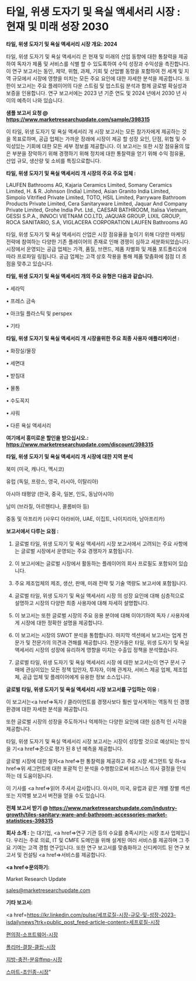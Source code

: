 # 타일, 위생 도자기 및 욕실 액세서리 시장 : 현재 및 미래 성장 2030

<strong>타일, 위생 도자기 및 욕실 액세서리 시장 개요: 2024</strong>

타일, 위생 도자기 및 욕실 액세서리 은 현재 및 미래의 산업 동향에 대한 통찰력을 제공하여 독자가 제품 및 서비스를 식별 할 수 있도록하여 수익 성장과 수익성을 촉진합니다. 이 연구 보고서는 동인, 제약, 위협, 과제, 기회 및 산업별 동향을 포함하여 전 세계 및 지역 규모에서 시장에 영향을 미치는 모든 주요 요인에 대한 자세한 분석을 제공합니다. 또한이 보고서는 주요 플레이어의 다운 스트림 및 업스트림 분석과 함께 글로벌 확실성과 보증을 인용합니다. 연구 보고서에는 2023 년 기준 연도 및 2024 년에서 2030 년 사이의 예측이 나와 있습니다.



<strong>샘플 보고서 요청 @ <a href=https://www.marketresearchupdate.com/sample/398315>https://www.marketresearchupdate.com/sample/398315</a></strong>

이 타일, 위생 도자기 및 욕실 액세서리 개 시장 보고서는 모든 참가자에게 제공하는 것을 목표로하며, 공급 업체는 가까운 장래에 시장이 제공 할 성장 요인, 단점, 위협 및 수익성있는 기회에 대한 모든 세부 정보를 제공합니다. 이 보고서는 또한 시장 점유율의 많은 부분을 장악하기 위해 경쟁하기 위해 정치에 대한 통찰력을 얻기 위해 수익 점유율, 산업 규모, 생산량 및 소비를 특징으로합니다.



<strong>타일, 위생 도자기 및 욕실 액세서리 개 시장의 주요 주요 업체 :</strong>

LAUFEN Bathrooms AG, Kajaria Ceramics Limited, Somany Ceramics Limited, H. & R. Johnson (India) Limited, Asian Granito India Limited, Simpolo Vitrified Private Limited, TOTO, HSIL Limited, Parryware Bathroom Products Private Limited, Cera Sanitaryware Limited, Jaquar And Company Private Limited, Grohe India Pvt. Ltd., CAESAR BATHROOM, Italisa Vietnam, GESSI S.P.A., INNOCI VIETNAM CO.LTD, JAQUAR GROUP, LIXIL GROUP, ROCA SANITARIO, S.A, VIGLACERA CORPORATION LAUFEN Bathrooms AG

타일, 위생 도자기 및 욕실 액세서리 산업은 시장 점유율을 높이기 위해 다양한 마케팅 전략에 참여하는 다양한 기존 플레이어의 존재로 인해 경쟁이 심하고 세분화되었습니다. 시장에서 운영되는 공급 업체는 가격, 품질, 브랜드, 제품 차별화 및 제품 포트폴리오에 따라 프로파일 링됩니다. 공급 업체는 고객 상호 작용을 통해 제품 맞춤화에 점점 더 초점을 맞추고 있습니다.



<strong>타일, 위생 도자기 및 욕실 액세서리 개의 주요 유형은 다음과 같습니다.</strong>

• 세라믹

• 프레스 금속

• 아크릴 플라스틱 및 perspex

• 기타



<strong>타일, 위생 도자기 및 욕실 액세서리 개 시장을위한 주요 최종 사용자 애플리케이션 :</strong>

• 화장실/물장

• 세면대

• 받침대

• 물통

• 수도꼭지

• 샤워

• 다른 욕실 액세서리



<strong>여기에서 흥미로운 할인을 받으십시오.: <a href=https://www.marketresearchupdate.com/discount/398315>https://www.marketresearchupdate.com/discount/398315</a></strong>



<strong>타일, 위생 도자기 및 욕실 액세서리 개 시장에 대한 지역 분석</strong>

북미 (미국, 캐나다, 멕시코)

유럽 (독일, 프랑스, 영국, 러시아, 이탈리아)

아시아 태평양 (한국, 중국, 일본, 인도, 동남아시아)

남미 (브라질, 아르헨티나, 콜롬비아 등)

중동 및 아프리카 (사우디 아라비아, UAE, 이집트, 나이지리아, 남아프리카)



<strong>보고서에서 다루는 요점 :</strong>

1. 글로벌 타일, 위생 도자기 및 욕실 액세서리 시장 보고서에서 고려되는 주요 사항에는 글로벌 시장에서 운영되는 주요 경쟁자가 포함됩니다.

2. 이 보고서에는 글로벌 시장에서 활동하는 플레이어의 회사 프로필도 포함되어 있습니다.

3. 주요 제조업체의 제조, 생산, 판매, 미래 전략 및 기술 역량도 보고서에 포함됩니다.

4. 글로벌 타일, 위생 도자기 및 욕실 액세서리 시장 의 성장 요인에 대해 심층적으로 설명하고 시장의 다양한 최종 사용자에 대해 자세히 설명합니다.

5. 이 보고서는 또한 글로벌 시장의 주요 응용 분야에 대해 이야기하여 독자 / 사용자에게 시장에 대한 정확한 설명을 제공합니다.

6. 이 보고서는 시장의 SWOT 분석을 통합합니다. 마지막 섹션에서 보고서는 업계 전문가 및 전문가의 의견과 견해를 제공합니다. 전문가들은 타일, 위생 도자기 및 욕실 액세서리 시장의 성장에 유리하게 영향을 미치는 수출입 정책을 분석했습니다.

7. 글로벌 타일, 위생 도자기 및 욕실 액세서리 시장 에 대한 보고서는이 연구 문서 구매에 관심이있는 모든 정책 입안자, 투자자, 이해 관계자, 서비스 제공 업체, 제조업체, 공급 업체 및 플레이어에게 유용한 정보 소스입니다.



<strong>글로벌 타일, 위생 도자기 및 욕실 액세서리 시장 보고서를 구입하는 이유 :</strong>

이 보고서는<a href=>독자 / 클</a>라이언트를 경쟁사보다 훨씬 앞서게하는 역동적 인 경쟁 환경에 대한 자세한 분석을 제공합니다.

또한 글로벌 시장의 성장을 주도하거나 억제하는 다양한 요인에 대한 심층적 인 시각을 제공합니다.

타일, 위생 도자기 및 욕실 액세서리 시장 보고서는 시장이 성장할 것으로 예상되는 방식을 기<a href=>준으로</a> 평가 된 8 년 예측을 제공합니다.

글로벌 시장에 대한 철저<a href=>한 통찰력</a>을 제공하고 주요 시장 세그먼트 및 하<a href=>위 세그</a>먼트에 대한 포괄적 인 분석을 수행함으로써 비즈니스 의사 결정을 인식하는 데 도움이됩니다.

이 기사를 <a href=>읽어 주</a>셔서 감사합니다. 아시아, 미국, 유럽과 같은 개별 장별 섹션 또는 지역별 보고서 버전을 얻을 수도 있습니다.



<strong>전체 보고서 받기 @ <a href=https://www.marketresearchupdate.com/industry-growth/tiles-sanitary-ware-and-bathroom-accessories-market-statistices-398315>https://www.marketresearchupdate.com/industry-growth/tiles-sanitary-ware-and-bathroom-accessories-market-statistices-398315</a></strong>



<strong>회사 소개 :</strong>
는 대기업, <a href=>연구 기</a>관 등의 수요를 충족시키는 시장 조사 업체입니다. 우리는 주로 의료, IT 및 CMFE 도메인을 위해 설계된 여러 서비스를 제공하며 그 주요 기여는 고객 경험 연구입니다. 또한 연구 보고서를 맞춤화하고 신디케이트 된 연구 보고서 및 컨설팅 <a href=>서비</a>스를 제공합니다.



<strong><a href=>문의하기:</a></strong>

Market Research Update

sales@marketresearchupdate.com



<strong>기타 보고서:</strong>

<a href=https://kr.linkedin.com/pulse/세프로질-시장-규모-및-성장-2023-isdailynews?trk=public_post_feed-article-content>세프로질-시장</a>

<a href=https://www.linkedin.com/pulse/편의점-소프트웨어-시장-경쟁-분석-및-성장-잠재력-2029-analytics-avenue-adventures-24-ana/>편의점-소프트웨어-시장</a>

<a href=https://www.linkedin.com/pulse/폴리머-결찰-클립-시장-현재-및-미래-성장-2029-data-dive-diaries-24-analysis-rn9xf/>폴리머-결찰-클립-시장</a>

<a href=https://www.linkedin.com/pulse/지방-충전-분유ffmp-시장-진입-전략-및-위험-평가2029년-esm4f/>지방-충전-분유ffmp-시장</a>

<a href=https://www.linkedin.com/pulse/스마트-초인종-시장-진입-전략-및-위험-평가2030년-survey-spotlight-pro-24-analysis-ucbec/>스마트-초인종-시장</a>"
